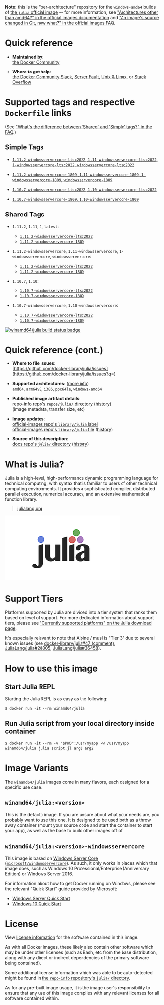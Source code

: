 <!--

********************************************************************************

WARNING:

    DO NOT EDIT "julia/README.md"

    IT IS AUTO-GENERATED

    (from the other files in "julia/" combined with a set of templates)

********************************************************************************

-->

**Note:** this is the "per-architecture" repository for the `windows-amd64` builds of [the `julia` official image](https://hub.docker.com/_/julia) -- for more information, see ["Architectures other than amd64?" in the official images documentation](https://github.com/docker-library/official-images#architectures-other-than-amd64) and ["An image's source changed in Git, now what?" in the official images FAQ](https://github.com/docker-library/faq#an-images-source-changed-in-git-now-what).

# Quick reference

-	**Maintained by**:  
	[the Docker Community](https://github.com/docker-library/julia)

-	**Where to get help**:  
	[the Docker Community Slack](https://dockr.ly/comm-slack), [Server Fault](https://serverfault.com/help/on-topic), [Unix & Linux](https://unix.stackexchange.com/help/on-topic), or [Stack Overflow](https://stackoverflow.com/help/on-topic)

# Supported tags and respective `Dockerfile` links

(See ["What's the difference between 'Shared' and 'Simple' tags?" in the FAQ](https://github.com/docker-library/faq#whats-the-difference-between-shared-and-simple-tags).)

## Simple Tags

-	[`1.11.2-windowsservercore-ltsc2022`, `1.11-windowsservercore-ltsc2022`, `1-windowsservercore-ltsc2022`, `windowsservercore-ltsc2022`](https://github.com/docker-library/julia/blob/4f01bdd0f40fb73588ec2fb1425939f0b942eaaf/1.11/windows/windowsservercore-ltsc2022/Dockerfile)

-	[`1.11.2-windowsservercore-1809`, `1.11-windowsservercore-1809`, `1-windowsservercore-1809`, `windowsservercore-1809`](https://github.com/docker-library/julia/blob/4f01bdd0f40fb73588ec2fb1425939f0b942eaaf/1.11/windows/windowsservercore-1809/Dockerfile)

-	[`1.10.7-windowsservercore-ltsc2022`, `1.10-windowsservercore-ltsc2022`](https://github.com/docker-library/julia/blob/20763c0a7c195e9a57eb7903ff60e8b6a811e4fe/1.10/windows/windowsservercore-ltsc2022/Dockerfile)

-	[`1.10.7-windowsservercore-1809`, `1.10-windowsservercore-1809`](https://github.com/docker-library/julia/blob/20763c0a7c195e9a57eb7903ff60e8b6a811e4fe/1.10/windows/windowsservercore-1809/Dockerfile)

## Shared Tags

-	`1.11.2`, `1.11`, `1`, `latest`:

	-	[`1.11.2-windowsservercore-ltsc2022`](https://github.com/docker-library/julia/blob/4f01bdd0f40fb73588ec2fb1425939f0b942eaaf/1.11/windows/windowsservercore-ltsc2022/Dockerfile)
	-	[`1.11.2-windowsservercore-1809`](https://github.com/docker-library/julia/blob/4f01bdd0f40fb73588ec2fb1425939f0b942eaaf/1.11/windows/windowsservercore-1809/Dockerfile)

-	`1.11.2-windowsservercore`, `1.11-windowsservercore`, `1-windowsservercore`, `windowsservercore`:

	-	[`1.11.2-windowsservercore-ltsc2022`](https://github.com/docker-library/julia/blob/4f01bdd0f40fb73588ec2fb1425939f0b942eaaf/1.11/windows/windowsservercore-ltsc2022/Dockerfile)
	-	[`1.11.2-windowsservercore-1809`](https://github.com/docker-library/julia/blob/4f01bdd0f40fb73588ec2fb1425939f0b942eaaf/1.11/windows/windowsservercore-1809/Dockerfile)

-	`1.10.7`, `1.10`:

	-	[`1.10.7-windowsservercore-ltsc2022`](https://github.com/docker-library/julia/blob/20763c0a7c195e9a57eb7903ff60e8b6a811e4fe/1.10/windows/windowsservercore-ltsc2022/Dockerfile)
	-	[`1.10.7-windowsservercore-1809`](https://github.com/docker-library/julia/blob/20763c0a7c195e9a57eb7903ff60e8b6a811e4fe/1.10/windows/windowsservercore-1809/Dockerfile)

-	`1.10.7-windowsservercore`, `1.10-windowsservercore`:

	-	[`1.10.7-windowsservercore-ltsc2022`](https://github.com/docker-library/julia/blob/20763c0a7c195e9a57eb7903ff60e8b6a811e4fe/1.10/windows/windowsservercore-ltsc2022/Dockerfile)
	-	[`1.10.7-windowsservercore-1809`](https://github.com/docker-library/julia/blob/20763c0a7c195e9a57eb7903ff60e8b6a811e4fe/1.10/windows/windowsservercore-1809/Dockerfile)

[![winamd64/julia build status badge](https://img.shields.io/jenkins/s/https/doi-janky.infosiftr.net/job/multiarch/job/windows-amd64/job/julia.svg?label=winamd64/julia%20%20build%20job)](https://doi-janky.infosiftr.net/job/multiarch/job/windows-amd64/job/julia/)

# Quick reference (cont.)

-	**Where to file issues**:  
	[https://github.com/docker-library/julia/issues](https://github.com/docker-library/julia/issues?q=)

-	**Supported architectures**: ([more info](https://github.com/docker-library/official-images#architectures-other-than-amd64))  
	[`amd64`](https://hub.docker.com/r/amd64/julia/), [`arm64v8`](https://hub.docker.com/r/arm64v8/julia/), [`i386`](https://hub.docker.com/r/i386/julia/), [`ppc64le`](https://hub.docker.com/r/ppc64le/julia/), [`windows-amd64`](https://hub.docker.com/r/winamd64/julia/)

-	**Published image artifact details**:  
	[repo-info repo's `repos/julia/` directory](https://github.com/docker-library/repo-info/blob/master/repos/julia) ([history](https://github.com/docker-library/repo-info/commits/master/repos/julia))  
	(image metadata, transfer size, etc)

-	**Image updates**:  
	[official-images repo's `library/julia` label](https://github.com/docker-library/official-images/issues?q=label%3Alibrary%2Fjulia)  
	[official-images repo's `library/julia` file](https://github.com/docker-library/official-images/blob/master/library/julia) ([history](https://github.com/docker-library/official-images/commits/master/library/julia))

-	**Source of this description**:  
	[docs repo's `julia/` directory](https://github.com/docker-library/docs/tree/master/julia) ([history](https://github.com/docker-library/docs/commits/master/julia))

# What is Julia?

Julia is a high-level, high-performance dynamic programming language for technical computing, with syntax that is familiar to users of other technical computing environments. It provides a sophisticated compiler, distributed parallel execution, numerical accuracy, and an extensive mathematical function library.

> [julialang.org](http://julialang.org/)

![logo](https://raw.githubusercontent.com/docker-library/docs/520519ad7db3ea9fd5d3590e836c839a0ffd6f19/julia/logo.png)

# Support Tiers

Platforms supported by Julia are divided into a tier system that ranks them based on level of support. For more dedicated information about support tiers, please see ["Currently supported platforms" on the Julia download page](https://julialang.org/downloads/#currently_supported_platforms).

It's especially relevant to note that Alpine / musl is "Tier 3" due to several known issues (see [docker-library/julia#47 (comment)](https://github.com/docker-library/julia/pull/47#issuecomment-652661869), [JuliaLang/julia#28805](https://github.com/JuliaLang/julia/issues/28805), [JuliaLang/julia#36458](https://github.com/JuliaLang/julia/issues/36458)).

# How to use this image

## Start Julia REPL

Starting the Julia REPL is as easy as the following:

```console
$ docker run -it --rm winamd64/julia
```

## Run Julia script from your local directory inside container

```console
$ docker run -it --rm -v "$PWD":/usr/myapp -w /usr/myapp winamd64/julia julia script.jl arg1 arg2
```

# Image Variants

The `winamd64/julia` images come in many flavors, each designed for a specific use case.

## `winamd64/julia:<version>`

This is the defacto image. If you are unsure about what your needs are, you probably want to use this one. It is designed to be used both as a throw away container (mount your source code and start the container to start your app), as well as the base to build other images off of.

## `winamd64/julia:<version>-windowsservercore`

This image is based on [Windows Server Core (`microsoft/windowsservercore`)](https://hub.docker.com/r/microsoft/windowsservercore/). As such, it only works in places which that image does, such as Windows 10 Professional/Enterprise (Anniversary Edition) or Windows Server 2016.

For information about how to get Docker running on Windows, please see the relevant "Quick Start" guide provided by Microsoft:

-	[Windows Server Quick Start](https://msdn.microsoft.com/en-us/virtualization/windowscontainers/quick_start/quick_start_windows_server)
-	[Windows 10 Quick Start](https://msdn.microsoft.com/en-us/virtualization/windowscontainers/quick_start/quick_start_windows_10)

# License

View [license information](http://julialang.org/) for the software contained in this image.

As with all Docker images, these likely also contain other software which may be under other licenses (such as Bash, etc from the base distribution, along with any direct or indirect dependencies of the primary software being contained).

Some additional license information which was able to be auto-detected might be found in [the `repo-info` repository's `julia/` directory](https://github.com/docker-library/repo-info/tree/master/repos/julia).

As for any pre-built image usage, it is the image user's responsibility to ensure that any use of this image complies with any relevant licenses for all software contained within.
